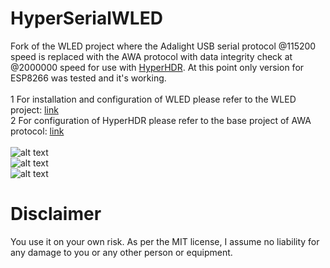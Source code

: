 # HyperSerialWLED
Fork of the WLED project where the Adalight USB serial protocol @115200 speed is replaced with the AWA protocol with data integrity check at @2000000 speed for use with [HyperHDR](https://github.com/awawa-dev/HyperHDR). At this point only version for ESP8266 was tested and it's working.<br/><br/>
1 For installation and configuration of WLED please refer to the WLED project: [link](https://github.com/Aircoookie/WLED)<br/>
2 For configuration of HyperHDR please refer to the base project of AWA protocol: [link](https://github.com/awawa-dev/HyperSerialEsp8266)<br/><br/>
![alt text](https://i.postimg.cc/CdT7hsG6/esp8266-flashing.jpg)<br/>
![alt text](https://i.postimg.cc/C5fJpQqq/esp8266working.jpg)<br/>
![alt text](https://i.postimg.cc/76RXckf4/esp-rec.jpg)<br/>
# Disclaimer
You use it on your own risk. As per the MIT license, I assume no liability for any damage to you or any other person or equipment.
